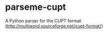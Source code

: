 # parseme-cupt
A Python parser for the CUPT format (http://multiword.sourceforge.net/cupt-format/) 
